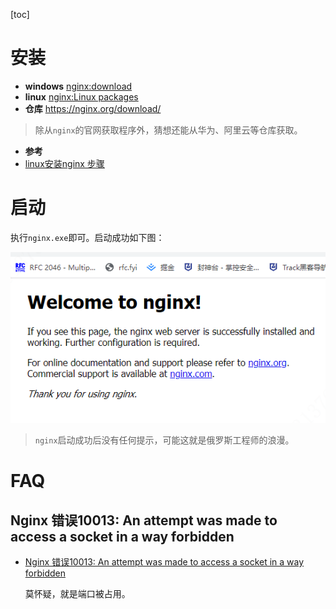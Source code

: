 [toc]

# 安装

- **windows**	[nginx:download](http://nginx.org/en/download.html)
- **linux**	[nginx:Linux packages](http://nginx.org/en/linux_packages.html#instructions)
- **仓库**	https://nginx.org/download/

>  除从`nginx`的官网获取程序外，猜想还能从华为、阿里云等仓库获取。

- **参考**
- [linux安装nginx 步骤](https://blog.csdn.net/qq_14926283/article/details/109838952)



# 启动

执行`nginx.exe`即可。启动成功如下图：

![image-20211103105728525](../images/web/nginx.start.png)

> `nginx`启动成功后没有任何提示，可能这就是俄罗斯工程师的浪漫。

# FAQ

## Nginx 错误10013: An attempt was made to access a socket in a way forbidden

- [Nginx 错误10013: An attempt was made to access a socket in a way forbidden](https://blog.csdn.net/qq_40646143/article/details/79593958)

  莫怀疑，就是端口被占用。

